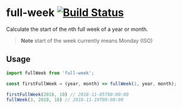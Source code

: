 # full-week [![Build Status](https://travis-ci.org/smhg/full-week.svg?branch=master)](https://travis-ci.org/smhg/full-week)
Calculate the start of the *n*th full week of a year or month.

> **Note** start of the week currently means Monday (ISO)

## Usage
```javascript
import fullWeek from 'full-week';

const firstFullWeek = (year, month) => fullWeek(1, year, month);

firstFullWeek(2018, 10) // 2018-11-05T00:00:00
fullWeek(3, 2018, 10) // 2018-11-19T00:00:00
```
